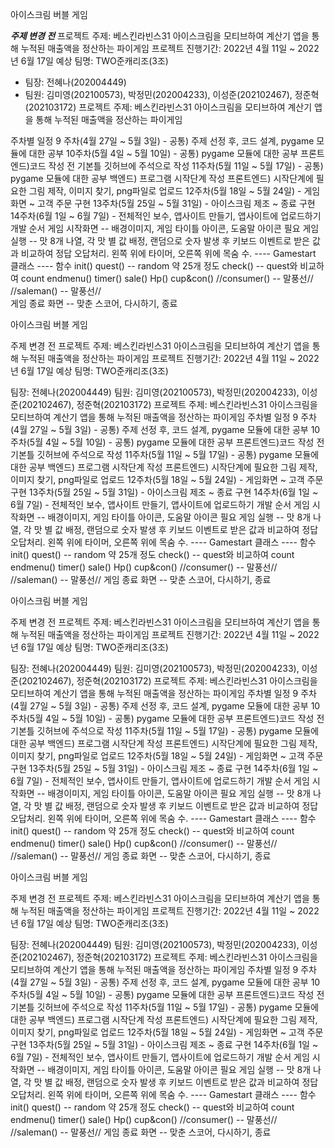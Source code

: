 아이스크림 버블 게임



*****주제 변경 전*****
프로젝트 주제: 베스킨라빈스31 아이스크림을 모티브하여 계산기 앱을 통해 누적된 매출액을 정산하는 파이게임
프로젝트 진행기간: 2022년 4월 11일 ~ 2022년 6월 17일 예상
팀명: TWO준캐리조(3조)
- 팀장: 전혜나(202004449)
- 팀원: 김미영(202100573), 박정민(202004233), 이성준(202102467), 정준혁(202103172)
프로젝트 주제: 베스킨라빈스31 아이스크림을 모티브하여 계산기 앱을 통해 누적된 매출액을 정산하는 파이게임

주차별 일정
9 주차(4월 27일 ~ 5월 3일) - 공통) 주제 선정 후, 코드 설계, pygame 모듈에 대한 공부
10주차(5월 4일 ~ 5월 10일) - 공통) pygame 모듈에 대한 공부 프론트엔드)코드 작성 전 기본틀 깃허브에 주석으로 작성
11주차(5월 11일 ~ 5월 17일) - 공통) pygame 모듈에 대한 공부
백엔드) 프로그램 시작단계 작성
프론트엔드) 시작단계에 필요한 그림 제작, 이미지 찾기, png파일로 업로드
12주차(5월 18일 ~ 5월 24일) - 게임화면 ~ 고객 주문 구현
13주차(5월 25일 ~ 5월 31일) - 아이스크림 제조 ~ 종료 구현
14주차(6월 1일 ~ 6월 7일) - 전체적인 보수, 앱사이트 만들기, 앱사이트에 업로드하기
개발 순서
게임 시작화면 -- 배경이미지, 게임 타이틀 아이콘, 도움말 아이콘 필요
게임 실행 -- 맛 8개 나열, 각 맛 별 값 배정, 랜덤으로 숫자 발생 후 키보드 이벤트로 받은 값과 비교하여 정답 오답처리. 왼쪽 위에 타이머, 오른쪽 위에 목숨 수.
---- Gamestart 클래스
---- 함수
init()
quest() -- random 약 25개 정도
check() -- quest와 비교하여 count
endmenu()
timer()
sale()
Hp()
cup&con()
//consumer() -- 말풍선//</br>
//saleman() -- 말풍선//</br>
게임 종료 화면 -- 맞춘 스코어, 다시하기, 종료








아이스크림 버블 게임

주제 변경 전 프로젝트 주제: 베스킨라빈스31 아이스크림을 모티브하여 계산기 앱을 통해 누적된 매출액을 정산하는 파이게임 프로젝트 진행기간: 2022년 4월 11일 ~ 2022년 6월 17일 예상 팀명: TWO준캐리조(3조)

팀장: 전혜나(202004449)
팀원: 김미영(202100573), 박정민(202004233), 이성준(202102467), 정준혁(202103172) 프로젝트 주제: 베스킨라빈스31 아이스크림을 모티브하여 계산기 앱을 통해 누적된 매출액을 정산하는 파이게임
주차별 일정 9 주차(4월 27일 ~ 5월 3일) - 공통) 주제 선정 후, 코드 설계, pygame 모듈에 대한 공부 10주차(5월 4일 ~ 5월 10일) - 공통) pygame 모듈에 대한 공부 프론트엔드)코드 작성 전 기본틀 깃허브에 주석으로 작성 11주차(5월 11일 ~ 5월 17일) - 공통) pygame 모듈에 대한 공부 백엔드) 프로그램 시작단계 작성 프론트엔드) 시작단계에 필요한 그림 제작, 이미지 찾기, png파일로 업로드 12주차(5월 18일 ~ 5월 24일) - 게임화면 ~ 고객 주문 구현 13주차(5월 25일 ~ 5월 31일) - 아이스크림 제조 ~ 종료 구현 14주차(6월 1일 ~ 6월 7일) - 전체적인 보수, 앱사이트 만들기, 앱사이트에 업로드하기 개발 순서 게임 시작화면 -- 배경이미지, 게임 타이틀 아이콘, 도움말 아이콘 필요 게임 실행 -- 맛 8개 나열, 각 맛 별 값 배정, 랜덤으로 숫자 발생 후 키보드 이벤트로 받은 값과 비교하여 정답 오답처리. 왼쪽 위에 타이머, 오른쪽 위에 목숨 수. ---- Gamestart 클래스 ---- 함수 init() quest() -- random 약 25개 정도 check() -- quest와 비교하여 count endmenu() timer() sale() Hp() cup&con() //consumer() -- 말풍선//
//saleman() -- 말풍선//
게임 종료 화면 -- 맞춘 스코어, 다시하기, 종료







아이스크림 버블 게임

주제 변경 전 프로젝트 주제: 베스킨라빈스31 아이스크림을 모티브하여 계산기 앱을 통해 누적된 매출액을 정산하는 파이게임 프로젝트 진행기간: 2022년 4월 11일 ~ 2022년 6월 17일 예상 팀명: TWO준캐리조(3조)

팀장: 전혜나(202004449)
팀원: 김미영(202100573), 박정민(202004233), 이성준(202102467), 정준혁(202103172) 프로젝트 주제: 베스킨라빈스31 아이스크림을 모티브하여 계산기 앱을 통해 누적된 매출액을 정산하는 파이게임
주차별 일정 9 주차(4월 27일 ~ 5월 3일) - 공통) 주제 선정 후, 코드 설계, pygame 모듈에 대한 공부 10주차(5월 4일 ~ 5월 10일) - 공통) pygame 모듈에 대한 공부 프론트엔드)코드 작성 전 기본틀 깃허브에 주석으로 작성 11주차(5월 11일 ~ 5월 17일) - 공통) pygame 모듈에 대한 공부 백엔드) 프로그램 시작단계 작성 프론트엔드) 시작단계에 필요한 그림 제작, 이미지 찾기, png파일로 업로드 12주차(5월 18일 ~ 5월 24일) - 게임화면 ~ 고객 주문 구현 13주차(5월 25일 ~ 5월 31일) - 아이스크림 제조 ~ 종료 구현 14주차(6월 1일 ~ 6월 7일) - 전체적인 보수, 앱사이트 만들기, 앱사이트에 업로드하기 개발 순서 게임 시작화면 -- 배경이미지, 게임 타이틀 아이콘, 도움말 아이콘 필요 게임 실행 -- 맛 8개 나열, 각 맛 별 값 배정, 랜덤으로 숫자 발생 후 키보드 이벤트로 받은 값과 비교하여 정답 오답처리. 왼쪽 위에 타이머, 오른쪽 위에 목숨 수. ---- Gamestart 클래스 ---- 함수 init() quest() -- random 약 25개 정도 check() -- quest와 비교하여 count endmenu() timer() sale() Hp() cup&con() //consumer() -- 말풍선//
//saleman() -- 말풍선//
게임 종료 화면 -- 맞춘 스코어, 다시하기, 종료






아이스크림 버블 게임

주제 변경 전 프로젝트 주제: 베스킨라빈스31 아이스크림을 모티브하여 계산기 앱을 통해 누적된 매출액을 정산하는 파이게임 프로젝트 진행기간: 2022년 4월 11일 ~ 2022년 6월 17일 예상 팀명: TWO준캐리조(3조)

팀장: 전혜나(202004449)
팀원: 김미영(202100573), 박정민(202004233), 이성준(202102467), 정준혁(202103172) 프로젝트 주제: 베스킨라빈스31 아이스크림을 모티브하여 계산기 앱을 통해 누적된 매출액을 정산하는 파이게임
주차별 일정 9 주차(4월 27일 ~ 5월 3일) - 공통) 주제 선정 후, 코드 설계, pygame 모듈에 대한 공부 10주차(5월 4일 ~ 5월 10일) - 공통) pygame 모듈에 대한 공부 프론트엔드)코드 작성 전 기본틀 깃허브에 주석으로 작성 11주차(5월 11일 ~ 5월 17일) - 공통) pygame 모듈에 대한 공부 백엔드) 프로그램 시작단계 작성 프론트엔드) 시작단계에 필요한 그림 제작, 이미지 찾기, png파일로 업로드 12주차(5월 18일 ~ 5월 24일) - 게임화면 ~ 고객 주문 구현 13주차(5월 25일 ~ 5월 31일) - 아이스크림 제조 ~ 종료 구현 14주차(6월 1일 ~ 6월 7일) - 전체적인 보수, 앱사이트 만들기, 앱사이트에 업로드하기 개발 순서 게임 시작화면 -- 배경이미지, 게임 타이틀 아이콘, 도움말 아이콘 필요 게임 실행 -- 맛 8개 나열, 각 맛 별 값 배정, 랜덤으로 숫자 발생 후 키보드 이벤트로 받은 값과 비교하여 정답 오답처리. 왼쪽 위에 타이머, 오른쪽 위에 목숨 수. ---- Gamestart 클래스 ---- 함수 init() quest() -- random 약 25개 정도 check() -- quest와 비교하여 count endmenu() timer() sale() Hp() cup&con() //consumer() -- 말풍선//
//saleman() -- 말풍선//
게임 종료 화면 -- 맞춘 스코어, 다시하기, 종료
